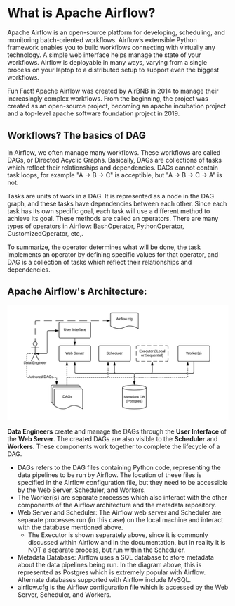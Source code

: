 # What is Apache Airflow?
Apache Airflow is an open-source platform for developing, scheduling, and monitoring batch-oriented workflows. Airflow’s extensible Python framework enables you to build workflows connecting with virtually any technology. A simple web interface helps manage the state of your workflows. Airflow is deployable in many ways, varying from a single process on your laptop to a distributed setup to support even the biggest workflows.

Fun Fact! Apache Airflow was created by AirBNB in 2014 to manage their increasingly complex workflows. From the beginning, the project was created as an open-source project, becoming an apache incubation project and a top-level apache software foundation project in 2019.

## Workflows? The basics of DAG
In Airflow, we often manage many workflows. These workflows are called DAGs, or Directed Acyclic Graphs. Basically, DAGs are collections of tasks which reflect their relationships and dependencies. DAGs cannot contain task loops, for example "A -> B -> C" is acceptible, but "A -> B -> C -> A" is not.

Tasks are units of work in a DAG. It is represented as a node in the DAG graph, and these tasks have dependencies between each other. Since each task has its own specific goal, each task will use a different method to achieve its goal. These methods are called an operators. There are many types of operators in Airflow: BashOperator, PythonOperator, CustomizedOperator, etc,.

To summarize, the operator determines what will be done, the task implements an operator by defining specific values for that operator, and DAG is a collection of tasks which reflect their relationships and dependencies. 

## Apache Airflow's Architecture:
![Apache Airflow Architecture](../assets/architecture.png)

**Data Engineers** create and manage the DAGs through the **User Interface** of the **Web Server**. The created DAGs are also visible to the **Scheduler** and **Workers**. These components work together to complete the lifecycle of a DAG.

- DAGs refers to the DAG files containing Python code, representing the data pipelines to be run by Airflow. The location of these files is specified in the Airflow configuration file, but they need to be accessible by the Web Server, Scheduler, and Workers.
- The Worker(s) are separate processes which also interact with the other components of the Airflow architecture and the metadata repository.
- Web Server and Scheduler: The Airflow web server and Scheduler are separate processes run (in this case) on the local machine and interact with the database mentioned above.
    - The Executor is shown separately above, since it is commonly discussed within Airflow and in the documentation, but in reality it is NOT a separate process, but run within the Scheduler.
- Metadata Database: Airflow uses a SQL database to store metadata about the data pipelines being run. In the diagram above, this is represented as Postgres which is extremely popular with Airflow. Alternate databases supported with Airflow include MySQL.
- airflow.cfg is the Airflow configuration file which is accessed by the Web Server, Scheduler, and Workers.